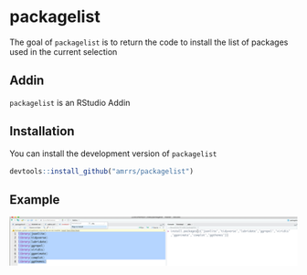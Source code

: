 # packagelist

The goal of `packagelist` is to return the code to install the list of packages used in the current selection

## Addin 

`packagelist` is an RStudio Addin

## Installation

You can install the development version of `packagelist`

``` r
devtools::install_github("amrrs/packagelist")
```

## Example

![packagelist_addin_screenshot](packagelist_addin_screenshot1.png)

